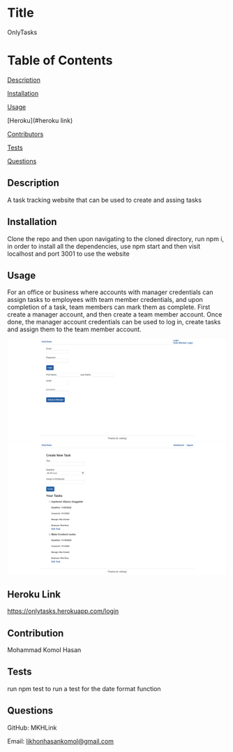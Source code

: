 


# Title
OnlyTasks

# Table of Contents
[Description](#description)

[Installation](#instalation)

[Usage](#usage)

[Heroku](#heroku link)

[Contributors](#contributors)

[Tests](#tests)

[Questions](#questions)

## Description
A task tracking website that can be used to create and assing tasks

## Installation
Clone the repo and then upon navigating to the cloned directory, run npm i, in order to install all the dependencies, use npm start and then visit localhost and port 3001 to use the website

## Usage
For an office or business where accounts with manager credentials can assign tasks to employees with team member credentials, and upon completion of a task, team members can mark them as complete. First create a manager account, and then create a team member account. Once done, the manager account credentials can be used to log in, create tasks and assign them to the team member account.

![alt text](./screenshots/login.png)
![alt text](./screenshots/manager.png)

## Heroku Link
https://onlytasks.herokuapp.com/login


## Contribution
Mohammad Komol Hasan

## Tests
run npm test to run a test for the date format function

## Questions
GitHub: MKHLink

Email: likhonhasankomol@gmail.com
    
